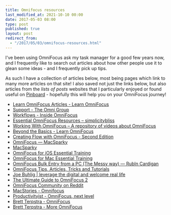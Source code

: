 ```yaml
---
title: Omnifocus resources
last_modified_at: 2021-10-10 00:00
date: 2017-05-03 08:00
type: post
published: true
layout: post
redirect_from:
  - "/2017/05/03/omnifocus-resources.html"
---
```

I've been using OmniFocus ask my task manager for a good few years now, and I frequently like to search out articles about how other people use it to glean some ideas - and I frequently pick up tips.  

<!--more-->

As such I have a collection of articles below, most being pages which link to many more articles on that site! I also saved not just the links below, but also articles from the _lists of posts_ websites that I particularly enjoyed or found useful on <a href="https://pinboard.in/u:RosemaryJayne/t:omnifocus/">Pinboard</a> - hopefully this will help you on your OmniFocus journey!  

<ul>
<li><a href="https://learnomnifocus.com/articles/">Learn OmniFocus Articles - Learn OmniFocus</a>  </li>
<li><a href="https://support.omnigroup.com/documentation">Support - The Omni Group</a>  </li>
<li><a href="https://inside.omnifocus.com/">Workflows - Inside OmniFocus</a>  </li>
<li><a href="https://simplicitybliss.com/essential-omnifocus-posts-cb5d7fd4bbd6">Essential OmniFocus Resources – simplicitybliss</a>  </li>
<li><a href="https://workingwithomnifocus.com/?pa=727C158523">Working With OmniFocus – A repository of videos about OmniFocus</a>  </li>
<li><a href="https://learnomnifocus.com/videos/beyond-basics/">Beyond the Basics - Learn OmniFocus</a>  </li>
<li><a href="https://gumroad.com/l/creating_flow_with_omnifocus">Creating Flow with OmniFocus - Second Edition</a>  </li>
<li><a href="https://www.macsparky.com/omnifocus/">OmniFocus — MacSparky</a>  </li>
<li><a href="https://www.macsparky.com/?tag=omnifocus#show-archive">MacSparky</a>  </li>
<li><a href="https://www.lynda.com/OmniFocus-tutorials/OmniFocus-iOS-Essential-Training/386384-2.html">OmniFocus for iOS Essential Training</a>  </li>
<li><a href="https://www.lynda.com/OmniFocus-tutorials/OmniFocus-Mac-Essential-Training/386383-2.html">OmniFocus for Mac Essential Training</a>  </li>
<li><a href="http://www.rcardigan.com/blog/2016/7/8/omnibulk-entry-messy-way">OmniFocus Bulk Entry from a PC (The Messy way) — RubIn Cardigan</a>  </li>
<li><a href="http://www.asianefficiency.com/omnifocus/">OmniFocus Tips, Articles, Tricks and Tutorials</a>  </li>
<li><a href="https://joebuhlig.com/tag/omnifocus/">Joe Buhlig | leverage the digital and welcome real life</a>  </li>
<li><a href="https://computers.tutsplus.com/tutorials/the-ultimate-guide-to-omnifocus-2--cms-20913">The Ultimate Guide to OmniFocus 2</a>  </li>
<li><a href="https://www.reddit.com/r/omnifocus/">OmniFocus Community on Reddit</a>  </li>
<li><a href="https://www.macstories.net/tag/omnifocus/">MacStories - Omnifocus</a>  </li>
<li><a href="https://productivityist.com/omnifocus-next-level/">Productivityist - OmniFocus, next level</a>  </li>
<li><a href="http://brettterpstra.com/topic/omnifocus/">Brett Terpstra - OmniFocus</a>  </li>
<li><a href="http://brettterpstra.com/search/?q=OmniFocus">Brett Terpstra - More OmniFocus</a></li>
</ul>
